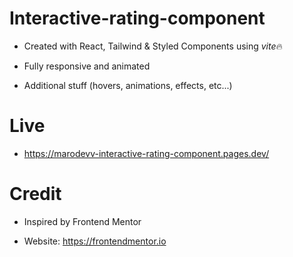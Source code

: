 # Interactive-rating-component

- Created with React, Tailwind & Styled Components using *vite*🔥

- Fully responsive and animated

- Additional stuff (hovers, animations, effects, etc...)

# Live

- https://marodevv-interactive-rating-component.pages.dev/

# Credit

- Inspired by Frontend Mentor

- Website: https://frontendmentor.io
